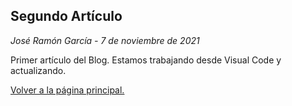 ## Segundo Artículo
*José Ramón García - 7 de noviembre de 2021*  

Primer artículo del Blog. Estamos trabajando desde Visual Code y actualizando.
  
[Volver a la página principal.](https://joseramongg.github.io/web) 